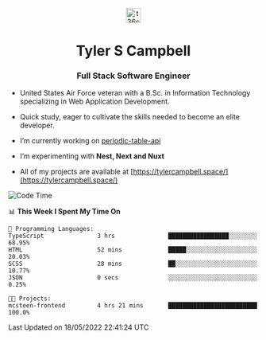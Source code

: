<p align="center">
<a href="https://www.linkedin.com/in/t36campbell" target="blank"><img align="center" src="https://ik.imagekit.io/t36campbell/Portfolio/linkedin.png.original_m8bbGgPh6.png" alt="t36campbell" height="30" width="30" /></a>
</p>
<h1 align="center">Tyler S Campbell</h1>
<h3 align="center">Full Stack Software Engineer</h3>

* United States Air Force veteran with a B.Sc. in Information Technology specializing in Web Application Development. 

* Quick study, eager to cultivate the skills needed to become an elite developer.

* I’m currently working on [periodic-table-api](https://github.com/t36campbell/periodic-table-api)

* I’m experimenting with **Nest, Next and Nuxt**

* All of my projects are available at [https://tylercampbell.space/](https://tylercampbell.space/)

<!--START_SECTION:waka-->
![Code Time](http://img.shields.io/badge/Code%20Time-1%2C630%20hrs%2027%20mins-blue)

📊 **This Week I Spent My Time On** 

```text
💬 Programming Languages: 
TypeScript               3 hrs               █████████████████░░░░░░░░   68.95% 
HTML                     52 mins             █████░░░░░░░░░░░░░░░░░░░░   20.03% 
SCSS                     28 mins             ██░░░░░░░░░░░░░░░░░░░░░░░   10.77% 
JSON                     0 secs              ░░░░░░░░░░░░░░░░░░░░░░░░░   0.25%

🐱‍💻 Projects: 
mcsteen-frontend         4 hrs 21 mins       █████████████████████████   100.0%

```


 Last Updated on 18/05/2022 22:41:24 UTC
<!--END_SECTION:waka-->

